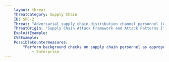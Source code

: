 ```yaml
---
    layout: threat
    ThreatCategory: Supply Chain
    ID: SPC-2
    Threat: "Adversarial supply chain distribution channel personnel (e.g., packaging, shipping, receiving, or transfer) can intercept and replace legitimate critical hardware components with malicious ones"
    ThreatOrigin: "Supply Chain Attack Framework and Attack Patterns [^142]"
    ExploitExample:
    CVEExample:
    PossibleCountermeasures:
        "Perform background checks on supply chain personnel as appropriate to the level of sensitivity of the component being distributed to detect placement or the potential for or actual manipulation by an adversary":
            - Enterprise
---
```

